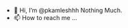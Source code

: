 - 👋 Hi, I’m @pkamleshhh
Nothing Much.
- 📫 How to reach me ...

<!---
pkamleshhh/pkamleshhh is a ✨ special ✨ repository because its `README.md` (this file) appears on your GitHub profile.
You can click the Preview link to take a look at your changes.
--->
